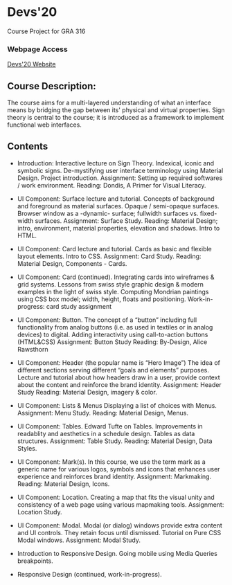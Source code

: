 # Devs'20
Course Project for GRA 316

### Webpage Access
[Devs'20 Website](https://bartuatabek.github.io/Bilkent_GRA316_Project)

## Course Description: 
The course aims for a multi-layered understanding of what an interface means by bridging the gap between its' physical and virtual properties. Sign theory is central to the course; it is introduced as a framework to implement functional web interfaces.

## Contents
* Introduction: Interactive lecture on Sign Theory. Indexical, iconic and symbolic signs. De-mystifying user interface terminology using Material Design. Project introduction. Assignment: Setting up required softwares / work environment. Reading: Dondis, A Primer for Visual Literacy.

* UI Component: Surface lecture and tutorial. Concepts of background and foreground as material surfaces. Opaque / semi-opaque surfaces. Browser window as a -dynamic- surface; fullwidth surfaces vs. fixed-width surfaces. Assignment: Surface Study. Reading: Material Design; intro, environment, material properties, elevation and shadows. Intro to HTML.

* UI Component: Card lecture and tutorial. Cards as basic and flexible layout elements. Intro to CSS. Assignment: Card Study. Reading: Material Design, Components - Cards.

* UI Component: Card (continued). Integrating cards into wireframes & grid systems. Lessons from swiss style graphic design & modern examples in the light of swiss style. Computing Mondrian paintings using CSS box model; width, height, floats and positioning. Work-in-progress: card study assignment

* UI Component: Button. The concept of a “button” including full functionality from analog buttons (i.e. as used in textiles or in analog devices) to digital. Adding interactivity using call-to-action buttons (HTML&CSS) Assignment: Button Study Reading: By-Design, Alice Rawsthorn

* UI Component: Header (the popular name is “Hero Image”) The idea of different sections serving different “goals and elements” purposes. Lecture and tutorial about how headers draw in a user, provide context about the content and reinforce the brand identity. Assignment: Header Study Reading: Material Design, imagery & color.

* UI Component: Lists & Menus Displaying a list of choices with Menus. Assignment: Menu Study. Reading: Material Design, Menus.

* UI Component: Tables. Edward Tufte on Tables. Improvements in readablity and aesthetics in a schedule design. Tables as data structures. Assignment: Table Study. Reading: Material Design, Data Styles.

* UI Component: Mark(s). In this course, we use the term mark as a generic name for various logos, symbols and icons that enhances user experience and reinforces brand identity. Assignment: Markmaking. Reading: Material Design, Icons.

* UI Component: Location. Creating a map that fits the visual unity and consistency of a web page using various mapmaking tools. Assignment: Location Study.

* UI Component: Modal. Modal (or dialog) windows provide extra content and UI controls. They retain focus until dismissed. Tutorial on Pure CSS Modal windows. Assignment: Modal Study.

* Introduction to Responsive Design. Going mobile using Media Queries breakpoints.

* Responsive Design (continued, work-in-progress).
